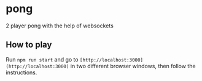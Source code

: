 # pong

2 player pong with the help of websockets

## How to play

Run `npm run start` and go to `[http://localhost:3000](http://localhost:3000)` in two different browser windows, then follow the instructions.